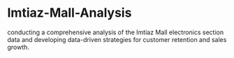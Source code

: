 # Imtiaz-Mall-Analysis
conducting a comprehensive analysis of the Imtiaz Mall electronics section data and developing data-driven strategies for  customer retention and sales growth. 
